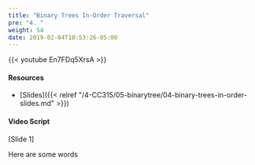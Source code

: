 ```yaml
---
title: "Binary Trees In-Order Traversal"
pre: "4. "
weight: 54
date: 2019-02-04T10:53:26-05:00
---
```


{{< youtube En7FDq5XrsA >}}

#### Resources
* [Slides]({{< relref "/4-CC315/05-binarytree/04-binary-trees-in-order-slides.md" >}})

#### Video Script

[Slide 1]

Here are some words